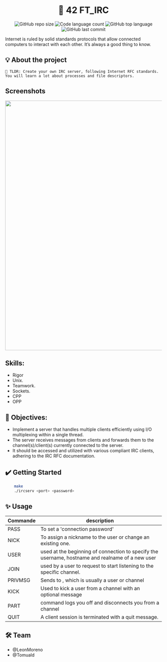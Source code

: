 <h1 align="center">
	🚀 42 FT_IRC
</h1>

<p align="center">
	<img alt="GitHub repo size" src="https://img.shields.io/github/repo-size/Tomuald/ft_irc?style=plastic&logo=linux&logoColor=yellow">
	<img alt="Code language count" src="https://img.shields.io/github/languages/count/Tomuald/ft_irc?color=yellow" />
	<img alt="GitHub top language" src="https://img.shields.io/github/languages/top/Tomuald/ft_irc?color=blue" />
	<img alt="GitHub last commit" src="https://img.shields.io/github/last-commit/Tomuald/ft_irc?color=yellow" />
</p>

<p> Internet is ruled by solid standards protocols that allow connected computers to interact
		with each other. It’s always a good thing to know.
</p>

## 💡 About the project

    🚀 TLDR: Create your own IRC server, following Internet RFC standards.
    You will learn a lot about processes and file descriptors.

## Screenshots

<img src="img/ft_irc.gif" width="800"/>

## Skills:

- Rigor
- Unix.
- Teamwork.
- Sockets.
- CPP
- OPP

## 🎯 Objectives:

- Implement a server that handles multiple clients efficiently using I/O multiplexing within a single thread.
- The server receives messages from clients and forwards them to the channel(s)/client(s) currently connected to the server.
- It should be accessed and utilized with various compliant IRC clients, adhering to the IRC RFC documentation.

## ✔️ Getting Started

```Bash
	make
	./ircserv <port> <password>
```

## ✨ Usage

| Commande | description                        |
| -------- | ---------------------------------- |
| PASS     | To set a 'connection password'     |
| NICK     | To assign a nickname to the user or change an existing one.|
| USER     | used at the beginning of connection to specify the username, hostname and realname of a new user    |
| JOIN     | used by a user to request to start listening to the specific channel.          |
| PRIVMSG  | Sends <message> to <msgtarget>, which is usually a user or channel |
| KICK     | Used to kick a user from a channel with an optional message               |
| PART     | command logs you off and disconnects you from a channel                |
| QUIT     | A client session is terminated with a quit message.              |

## 🛠️ Team

- @LeonMoreno
- @Tomuald